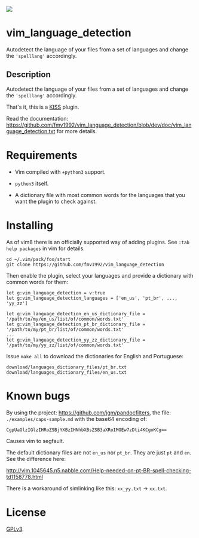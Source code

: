 ![](https://travis-ci.org/fmv1992/vim_language_detection.svg?branch=dev)

# vim_language_detection

Autodetect the language of your files from a set of languages and change the `'spelllang'` accordingly.

## Description

Autodetect the language of your files from a set of languages and change the `'spelllang'` accordingly.

That's it, this is a [KISS](https://en.wikipedia.org/wiki/KISS_principle) plugin.

Read the documentation: <https://github.com/fmv1992/vim_language_detection/blob/dev/doc/vim_language_detection.txt> for more details.

# Requirements

* Vim compiled with `+python3` support.

* `python3` itself.

* A dictionary file with most common words for the languages that you want the plugin to check against.

# Installing

As of vim8 there is an officially supported way of adding plugins. See `:tab help packages` in vim for details.

    cd ~/.vim/pack/foo/start
    git clone https://github.com/fmv1992/vim_language_detection

Then enable the plugin, select your languages and provide a dictionary with common words for them:

~~~~~~~~~~~~~~~~~~~~~~~~~~~~~~~~~~~~~~~~~~~~~~~~~~~~~~~~~~~~~~
let g:vim_language_detection = v:true
let g:vim_language_detection_languages = ['en_us', 'pt_br', ..., 'yy_zz']

let g:vim_language_detection_en_us_dictionary_file = '/path/to/my/en_us/list/of/common/words.txt'
let g:vim_language_detection_pt_br_dictionary_file = '/path/to/my/pt_br/list/of/common/words.txt'
...
let g:vim_language_detection_yy_zz_dictionary_file = '/path/to/my/yy_zz/list/of/common/words.txt'
~~~~~~~~~~~~~~~~~~~~~~~~~~~~~~~~~~~~~~~~~~~~~~~~~~~~~~~~~~~~~~

Issue `make all` to download the dictionaries for English and Portuguese:

    download/languages_dictionary_files/pt_br.txt
    download/languages_dictionary_files/en_us.txt

# Known bugs

[comment]: # (???: Bug 1.)

By using the project: <https://github.com/jgm/pandocfilters>, the file: `./examples/caps-sample.md` with the base64 encoding of:

~~~~~~~~~~~~~~~~~~~~~~~~~~~~~~~~~~~~~~~~~~~~~~~~~~~~~~~~~~~~~~
CgpUaGlzIGlzIHRoZSBjYXBzIHNhbXBsZSB3aXRoIMOEw7zDti4KCgoKCg==
~~~~~~~~~~~~~~~~~~~~~~~~~~~~~~~~~~~~~~~~~~~~~~~~~~~~~~~~~~~~~~

Causes vim to segfault.

[comment]: # (???: Bug 2.)

The default dictionary files are not `en_us` nor `pt_br`. They are just `pt` and `en`. See the difference here:

<http://vim.1045645.n5.nabble.com/Help-needed-on-pt-BR-spell-checking-td1158778.html>

There is a workaround of simlinking like this: `xx_yy.txt` →  `xx.txt`.

# License

[GPLv3](https://www.gnu.org/licenses/gpl-3.0.en.html).

[comment]: # ( vim: set filetype=markdown fileformat=unix wrap spell spelllang=en_us: )
